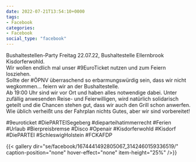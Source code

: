 ```yaml
---
date: 2022-07-21T13:54:10+0000
tags:
- Facebook
categories:
- Facebook
social_type: "facebook"
---
```


Bushaltestellen-Party Freitag 22.07.22, Bushaltestelle Ellernbrook Kisdorferwohld.  
Wir wollen endlich mal unser #9EuroTicket nutzen und zum Feiern losziehen.  
Sollte der #ÖPNV überraschend so erbarmungswürdig sein, dass wir nicht wegkommen… feiern wir an der Bushaltestelle.  
Ab 19:00 Uhr sind wir vor Ort und haben alles notwendige dabei. Unter zufällig anwesenden Reise- und Feierwilligen, wird natürlich solidarisch geteilt und die Chancen stehen gut, dass wir auch den Grill schon anwerfen.  
Wie üblich verheißt uns der Fahrplan nichts Gutes, aber wir sind vorbereitet!  
  
#9euroticket #DiePARTEISegeberg #dieparteihatimmerrecht #Ferien #Urlaub #Bierpreisbremse #Disco #Openair #Kisdorferwohld #Kisdorf #DiePARTEI #SchleswigHolstein #FCKAFDP


{{< gallery dir="se/facebook/1674441492805067_3142460159336519/" caption-position="none" hover-effect="none" item-height="25%" />}}

